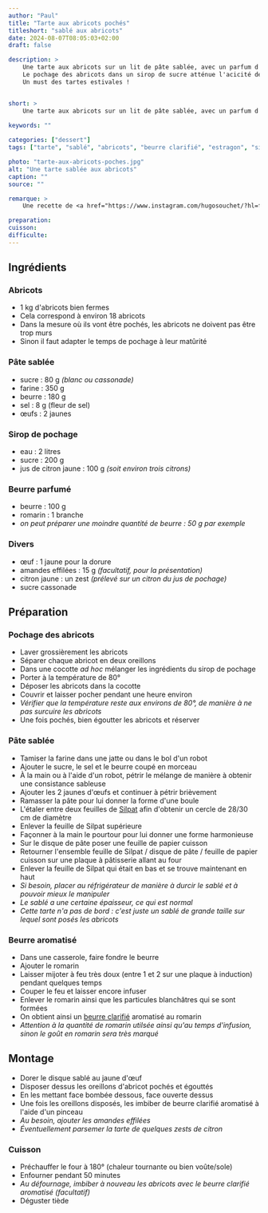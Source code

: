 ```yaml
---
author: "Paul"
title: "Tarte aux abricots pochés"
titleshort: "sablé aux abricots"
date: 2024-08-07T08:05:03+02:00
draft: false

description: >
    Une tarte aux abricots sur un lit de pâte sablée, avec un parfum d'estragon.<br>
    Le pochage des abricots dans un sirop de sucre atténue l'acicité de la tarte traditionnelle.<br>
    Un must des tartes estivales !


short: >
    Une tarte aux abricots sur un lit de pâte sablée, avec un parfum d'estragon
    
keywords: ""

categories: ["dessert"]
tags: ["tarte", "sablé", "abricots", "beurre clarifié", "estragon", "sirop de sucre", "pochage", "pocher"]

photo: "tarte-aux-abricots-poches.jpg"
alt: "Une tarte sablée aux abricots"
caption: ""
source: ""

remarque: >
    Une recette de <a href="https://www.instagram.com/hugosouchet/?hl=fr">Hugo Souchet</a> indiquée par <a href="https://www.instagram.com/p/C9U_w4sM8jW/?hl=fr">François Gaudry</a>

preparation: 
cuisson: 
difficulte:
---
```



## Ingrédients
### Abricots
- 1 kg d'abricots bien fermes
- Cela correspond à environ 18 abricots
- Dans la mesure où ils vont être pochés, les abricots ne doivent pas être trop murs
- Sinon il faut adapter le temps de pochage à leur matûrité
### Pâte sablée
- sucre : 80 g *(blanc ou cassonade)*
- farine : 350 g
- beurre : 180 g
- sel : 8 g (fleur de sel)
- &oelig;ufs : 2 jaunes
### Sirop de pochage
- eau : 2 litres
- sucre : 200 g
- jus de citron jaune : 100 g *(soit environ trois citrons)*
### Beurre parfumé
- beurre : 100 g
- romarin : 1 branche
- *on peut préparer une moindre quantité de beurre : 50 g par exemple*
### Divers
- &oelig;uf : 1 jaune pour la dorure
- amandes effilées : 15 g *(facultatif, pour la présentation)*
- citron jaune : un zest *(prélevé sur un citron du jus de pochage)*
- sucre cassonade
## Préparation
### Pochage des abricots
- Laver grossièrement les abricots
- Séparer chaque abricot en deux oreillons
- Dans une cocotte *ad hoc* mélanger les ingrédients du sirop de pochage
- Porter à la température de 80°
- Déposer les abricots dans la cocotte
- Couvrir et laisser pocher pendant une heure environ
- *Vérifier que la température reste aux environs de 80°, de manière à ne pas surcuire les abricots*
- Une fois pochés, bien égoutter les abricots et réserver
### Pâte sablée
- Tamiser la farine dans une jatte ou dans le bol d'un robot
- Ajouter le sucre, le sel et le beurre coupé en morceau
- À la main ou à l'aide d'un robot, pétrir le mélange de manière à obtenir une consistance sableuse
- Ajouter les 2 jaunes d'&oelig;ufs et continuer à pétrir brièvement
- Ramasser la pâte pour lui donner la forme d'une boule
- L'étaler entre deux feuilles de [Silpat](https://fr.silpat.com/) afin d'obtenir un cercle de 28/30 cm de diamètre
- Enlever la feuille de Silpat supérieure
- Façonner à la main le pourtour pour lui donner une forme harmonieuse
- Sur le disque de pâte poser une feuille de papier cuisson
- Retourner l'ensemble feuille de Silpat / disque de pâte / feuille de papier cuisson sur une plaque à pâtisserie allant au four
- Enlever la feuille de Silpat qui était en bas et se trouve maintenant en haut
- *Si besoin, placer au réfrigérateur de manière à durcir le sablé et à pouvoir mieux le manipuler*
- *Le sablé a une certaine épaisseur, ce qui est normal*
- *Cette tarte n'a pas de bord : c'est juste un sablé de grande taille sur lequel sont posés les abricots*
### Beurre aromatisé
- Dans une casserole, faire fondre le beurre
- Ajouter le romarin
- Laisser mijoter à feu très doux (entre 1 et 2 sur une plaque à induction) pendant quelques temps
- Couper le feu et laisser encore infuser
- Enlever le romarin ainsi que les particules blanchâtres qui se sont formées
- On obtient ainsi un [beurre clarifié](https://www.meilleurduchef.com/fr/recette/beurre-clarifie.html) aromatisé au romarin
- *Attention à la quantité de romarin utilsée ainsi qu'au temps d'infusion, sinon le goût en romarin sera très marqué*
## Montage
- Dorer le disque sablé au jaune d'&oelig;uf
- Disposer dessus les oreillons d'abricot pochés et égouttés
- En les mettant face bombée dessous, face ouverte dessus
- Une fois les oreillons disposés, les imbiber de beurre clarifié aromatisé à l'aide d'un pinceau
- *Au besoin, ajouter les amandes effilées*
- *Éventuellement parsemer la tarte de quelques zests de citron*
### Cuisson
- Préchauffer le four à 180° (chaleur tournante ou bien voûte/sole)
- Enfourner pendant 50 minutes
- *Au défournage, imbiber à nouveau les abricots avec le beurre clarifié aromatisé (facultatif)*
- Déguster tiède